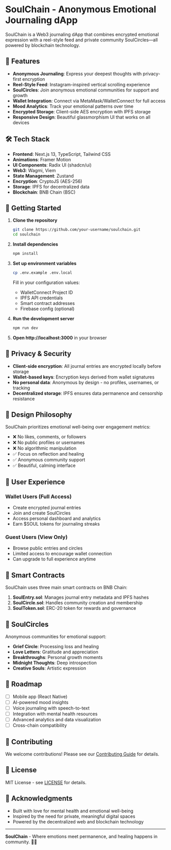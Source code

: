 # SoulChain - Anonymous Emotional Journaling dApp

SoulChain is a Web3 journaling dApp that combines encrypted emotional expression with a reel-style feed and private community SoulCircles—all powered by blockchain technology.

## 🌟 Features

- **Anonymous Journaling**: Express your deepest thoughts with privacy-first encryption
- **Reel-Style Feed**: Instagram-inspired vertical scrolling experience
- **SoulCircles**: Join anonymous emotional communities for support and growth
- **Wallet Integration**: Connect via MetaMask/WalletConnect for full access
- **Mood Analytics**: Track your emotional patterns over time
- **Encrypted Storage**: Client-side AES encryption with IPFS storage
- **Responsive Design**: Beautiful glassmorphism UI that works on all devices

## 🛠️ Tech Stack

- **Frontend**: Next.js 13, TypeScript, Tailwind CSS
- **Animations**: Framer Motion
- **UI Components**: Radix UI (shadcn/ui)
- **Web3**: Wagmi, Viem
- **State Management**: Zustand
- **Encryption**: CryptoJS (AES-256)
- **Storage**: IPFS for decentralized data
- **Blockchain**: BNB Chain (BSC)

## 🚀 Getting Started

1. **Clone the repository**
   ```bash
   git clone https://github.com/your-username/soulchain.git
   cd soulchain
   ```

2. **Install dependencies**
   ```bash
   npm install
   ```

3. **Set up environment variables**
   ```bash
   cp .env.example .env.local
   ```
   Fill in your configuration values:
   - WalletConnect Project ID
   - IPFS API credentials
   - Smart contract addresses
   - Firebase config (optional)

4. **Run the development server**
   ```bash
   npm run dev
   ```

5. **Open http://localhost:3000** in your browser

## 🔐 Privacy & Security

- **Client-side encryption**: All journal entries are encrypted locally before storage
- **Wallet-based keys**: Encryption keys derived from wallet signatures
- **No personal data**: Anonymous by design - no profiles, usernames, or tracking
- **Decentralized storage**: IPFS ensures data permanence and censorship resistance

## 🎨 Design Philosophy

SoulChain prioritizes emotional well-being over engagement metrics:
- ❌ No likes, comments, or followers
- ❌ No public profiles or usernames
- ❌ No algorithmic manipulation
- ✅ Focus on reflection and healing
- ✅ Anonymous community support
- ✅ Beautiful, calming interface

## 📱 User Experience

### Wallet Users (Full Access)
- Create encrypted journal entries
- Join and create SoulCircles
- Access personal dashboard and analytics
- Earn $SOUL tokens for journaling streaks

### Guest Users (View Only)
- Browse public entries and circles
- Limited access to encourage wallet connection
- Can upgrade to full experience anytime

## 🔮 Smart Contracts

SoulChain uses three main smart contracts on BNB Chain:

1. **SoulEntry.sol**: Manages journal entry metadata and IPFS hashes
2. **SoulCircle.sol**: Handles community creation and membership
3. **SoulToken.sol**: ERC-20 token for rewards and governance

## 🌈 SoulCircles

Anonymous communities for emotional support:
- **Grief Circle**: Processing loss and healing
- **Love Letters**: Gratitude and appreciation
- **Breakthroughs**: Personal growth moments
- **Midnight Thoughts**: Deep introspection
- **Creative Souls**: Artistic expression

## 🎯 Roadmap

- [ ] Mobile app (React Native)
- [ ] AI-powered mood insights
- [ ] Voice journaling with speech-to-text
- [ ] Integration with mental health resources
- [ ] Advanced analytics and data visualization
- [ ] Cross-chain compatibility

## 🤝 Contributing

We welcome contributions! Please see our [Contributing Guide](CONTRIBUTING.md) for details.

## 📄 License

MIT License - see [LICENSE](LICENSE) for details.

## 🙏 Acknowledgments

- Built with love for mental health and emotional well-being
- Inspired by the need for private, meaningful digital spaces
- Powered by the decentralized web and blockchain technology

---

**SoulChain** - Where emotions meet permanence, and healing happens in community. 🔗💜